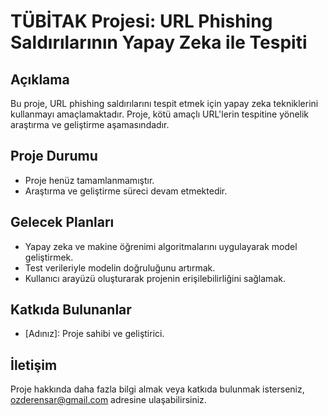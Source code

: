 # TÜBİTAK Projesi: URL Phishing Saldırılarının Yapay Zeka ile Tespiti

## Açıklama
Bu proje, URL phishing saldırılarını tespit etmek için yapay zeka tekniklerini kullanmayı amaçlamaktadır. Proje, kötü amaçlı URL'lerin tespitine yönelik araştırma ve geliştirme aşamasındadır.

## Proje Durumu
- Proje henüz tamamlanmamıştır.
- Araştırma ve geliştirme süreci devam etmektedir.

## Gelecek Planları
- Yapay zeka ve makine öğrenimi algoritmalarını uygulayarak model geliştirmek.
- Test verileriyle modelin doğruluğunu artırmak.
- Kullanıcı arayüzü oluşturarak projenin erişilebilirliğini sağlamak.

## Katkıda Bulunanlar
- [Adınız]: Proje sahibi ve geliştirici.

## İletişim
Proje hakkında daha fazla bilgi almak veya katkıda bulunmak isterseniz, ozderensar@gmail.com adresine ulaşabilirsiniz.
